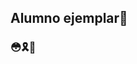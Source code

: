 ##  Alumno ejemplar🍑
### 😳🎗🍌
<img src="https://hips.hearstapps.com/hmg-prod/images/dewey-malcolm-fotogramas-1626112299.jpg?crop=0.870xw:0.755xh;0.0465xw,0.0153xh&resize=1200:*" alt="" />
